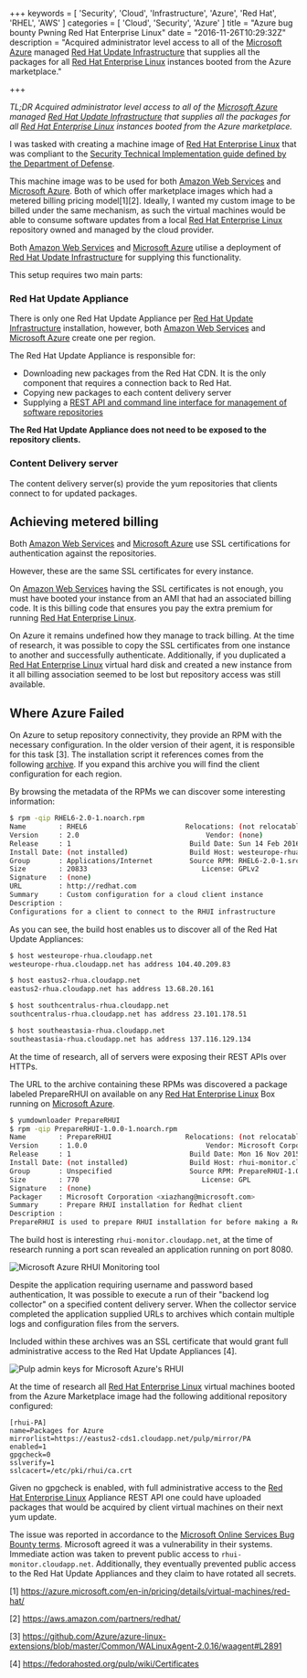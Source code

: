 +++
keywords = [
  'Security',
  'Cloud',
  'Infrastructure',
  'Azure',
  'Red Hat',
  'RHEL',
  'AWS'
]
categories = [
  'Cloud',
  'Security',
  'Azure'
]
title = "Azure bug bounty Pwning Red Hat Enterprise Linux"
date = "2016-11-26T10:29:32Z"
description = "Acquired administrator level access to all of the [Microsoft Azure](https://azure.microsoft.com) managed [Red Hat Update Infrastructure](https://access.redhat.com/documentation/en/red-hat-update-infrastructure/3.0.beta.1/paged/system-administrator-guide/chapter-1-about-red-hat-update-infrastructure) that supplies all the packages for all [Red Hat Enterprise Linux](https://www.redhat.com/en/technologies/linux-platforms/enterprise-linux) instances booted from the Azure marketplace."

+++

*TL;DR Acquired administrator level access to all of the [Microsoft Azure](https://azure.microsoft.com) managed [Red Hat Update Infrastructure](https://access.redhat.com/documentation/en/red-hat-update-infrastructure/3.0.beta.1/paged/system-administrator-guide/chapter-1-about-red-hat-update-infrastructure) that supplies all the packages for all [Red Hat Enterprise Linux](https://www.redhat.com/en/technologies/linux-platforms/enterprise-linux) instances booted from the Azure marketplace.*

I was tasked with creating a machine image of [Red Hat Enterprise Linux](https://www.redhat.com/en/technologies/linux-platforms/enterprise-linux) that was compliant to the [Security Technical Implementation guide defined by the Department of Defense](https://www.stigviewer.com/stig/red_hat_enterprise_linux_6/).

This machine image was to be used for both [Amazon Web Services](https://aws.amazon.com/) and [Microsoft Azure](https://azure.microsoft.com). Both of which offer marketplace images which had a metered billing pricing model[1][2]. Ideally, I wanted my custom image to be billed under the same mechanism, as such the virtual machines would be able to consume software updates from a local [Red Hat Enterprise Linux](https://www.redhat.com/en/technologies/linux-platforms/enterprise-linux) repository owned and managed by the cloud provider.

Both [Amazon Web Services](https://aws.amazon.com/) and [Microsoft Azure](https://azure.microsoft.com) utilise a deployment of [Red Hat Update Infrastructure](https://access.redhat.com/documentation/en/red-hat-update-infrastructure/3.0.beta.1/paged/system-administrator-guide/chapter-1-about-red-hat-update-infrastructure) for supplying this functionality.

This setup requires two main parts:

### Red Hat Update Appliance

There is only one Red Hat Update Appliance per [Red Hat Update Infrastructure](https://access.redhat.com/documentation/en/red-hat-update-infrastructure/3.0.beta.1/paged/system-administrator-guide/chapter-1-about-red-hat-update-infrastructure) installation, however, both [Amazon Web Services](https://aws.amazon.com/) and [Microsoft Azure](https://azure.microsoft.com) create one per region.

The Red Hat Update Appliance is responsible for:

- Downloading new packages from the Red Hat CDN. It is the only component that requires a connection back to Red Hat.
- Copying new packages to each content delivery server
- Supplying a [REST API and command line interface for management of software repositories](http://pulpproject.org/)

**The Red Hat Update Appliance does not need to be exposed to the repository clients.**

### Content Delivery server

The content delivery server(s) provide the yum repositories that clients connect to for updated packages.

## Achieving metered billing

Both [Amazon Web Services](https://aws.amazon.com/) and [Microsoft Azure](https://azure.microsoft.com) use SSL certifications for authentication against the repositories.

However, these are the same SSL certificates for every instance.

 On [Amazon Web Services](https://aws.amazon.com/) having the SSL certificates is not enough, you must have booted your instance from an AMI that had an associated billing code. It is this billing code that ensures you pay the extra premium for running [Red Hat Enterprise Linux](https://www.redhat.com/en/technologies/linux-platforms/enterprise-linux).

On Azure it remains undefined how they manage to track billing. At the time of research, it was possible to copy the SSL certificates from one instance to another and successfully authenticate. Additionally, if you duplicated a [Red Hat Enterprise Linux](https://www.redhat.com/en/technologies/linux-platforms/enterprise-linux) virtual hard disk and created a new instance from it all billing association seemed to be lost but repository access was still available.

## Where Azure Failed

On Azure to setup repository connectivity, they provide an RPM with the necessary configuration. In the older version of their agent, it is responsible for this task [3].  The installation script it references comes from the following [archive](http://rhuirpm.blob.core.windows.net/script/rhui.tar.gz). If you expand this archive you will find the client configuration for each region.

By browsing the metadata of the RPMs we can discover some interesting information:

```bash
$ rpm -qip RHEL6-2.0-1.noarch.rpm
Name        : RHEL6                        Relocations: (not relocatable)
Version     : 2.0                               Vendor: (none)
Release     : 1                             Build Date: Sun 14 Feb 2016 06:40:54 AM UTC
Install Date: (not installed)               Build Host: westeurope-rhua.cloudapp.net
Group       : Applications/Internet         Source RPM: RHEL6-2.0-1.src.rpm
Size        : 20833                            License: GPLv2
Signature   : (none)
URL         : http://redhat.com
Summary     : Custom configuration for a cloud client instance
Description :
Configurations for a client to connect to the RHUI infrastructure
```

As you can see, the build host enables us to discover all of the Red Hat Update Appliances:

```bash
$ host westeurope-rhua.cloudapp.net
westeurope-rhua.cloudapp.net has address 104.40.209.83

$ host eastus2-rhua.cloudapp.net
eastus2-rhua.cloudapp.net has address 13.68.20.161

$ host southcentralus-rhua.cloudapp.net
southcentralus-rhua.cloudapp.net has address 23.101.178.51

$ host southeastasia-rhua.cloudapp.net
southeastasia-rhua.cloudapp.net has address 137.116.129.134
```

At the time of research, all of servers were exposing their REST APIs over HTTPs.

The URL to the archive containing these RPMs was discovered a package labeled PrepareRHUI on available on any [Red Hat Enterprise Linux](https://www.redhat.com/en/technologies/linux-platforms/enterprise-linux) Box running on [Microsoft Azure](https://azure.microsoft.com).

```bash
$ yumdownloader PrepareRHUI
$ rpm -qip PrepareRHUI-1.0.0-1.noarch.rpm
Name        : PrepareRHUI                  Relocations: (not relocatable)
Version     : 1.0.0                             Vendor: Microsoft Corporation
Release     : 1                             Build Date: Mon 16 Nov 2015 06:13:21 AM UTC
Install Date: (not installed)               Build Host: rhui-monitor.cloudapp.net
Group       : Unspecified                   Source RPM: PrepareRHUI-1.0.0-1.src.rpm
Size        : 770                              License: GPL
Signature   : (none)
Packager    : Microsoft Corporation <xiazhang@microsoft.com>
Summary     : Prepare RHUI installation for Redhat client
Description :
PrepareRHUI is used to prepare RHUI installation for before making a Redhat image.
```

The build host is interesting `rhui-monitor.cloudapp.net`, at the time of research running a port scan revealed an application running on port 8080.

![Microsoft Azure RHUI Monitoring tool](/monitor.png)

Despite the application requiring username and password based authentication, It was possible to execute a run of their "backend log collector" on a specified content delivery server. When the collector service completed the application supplied URLs to archives which contain multiple logs and configuration files from the servers.

Included within these archives was an SSL certificate that would grant full administrative access to the Red Hat Update Appliances [4].

![Pulp admin keys for Microsoft Azure's RHUI](/directory.png)

At the time of research all [Red Hat Enterprise Linux](https://www.redhat.com/en/technologies/linux-platforms/enterprise-linux) virtual machines booted from the Azure Marketplace image had the following additional repository configured:

```
[rhui-PA]
name=Packages for Azure
mirrorlist=https://eastus2-cds1.cloudapp.net/pulp/mirror/PA
enabled=1
gpgcheck=0
sslverify=1
sslcacert=/etc/pki/rhui/ca.crt
```

Given no gpgcheck is enabled, with full administrative access to the [Red Hat Enterprise Linux](https://www.redhat.com/en/technologies/linux-platforms/enterprise-linux) Appliance REST API one could have uploaded packages that would be acquired by client virtual machines on their next yum update.

The issue was reported in accordance to the [Microsoft Online Services Bug Bounty terms](https://technet.microsoft.com/en-us/library/dn800983.aspx). Microsoft agreed it was a vulnerability in their systems. Immediate action was taken to prevent public access to `rhui-monitor.cloudapp.net`. Additionally, they eventually prevented public access to the Red Hat Update Appliances and they claim to have rotated all secrets.

[1] https://azure.microsoft.com/en-in/pricing/details/virtual-machines/red-hat/

[2] https://aws.amazon.com/partners/redhat/

[3] https://github.com/Azure/azure-linux-extensions/blob/master/Common/WALinuxAgent-2.0.16/waagent#L2891

[4] https://fedorahosted.org/pulp/wiki/Certificates
